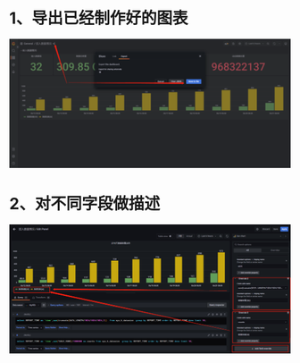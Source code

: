 # 1、导出已经制作好的图表

![image-20220621164615616](https://raw.githubusercontent.com/lukaixin0527/images/master/java-img/image-20220621164615616.png)

# 2、对不同字段做描述

![image-20220621164753189](https://raw.githubusercontent.com/lukaixin0527/images/master/java-img/image-20220621164753189.png)